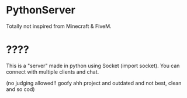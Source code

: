 # PythonServer
Totally not inspired from Minecraft &amp; FiveM.

<hl>
  
# ????
This is a "server" made in python using Socket (import socket).
You can connect with multiple clients and chat.

  (no judging allowed!! goofy ahh project and outdated and not best, clean and so cod)
